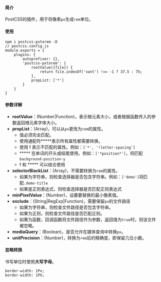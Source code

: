 #### 简介

PostCSS的插件，用于将像素`px`生成`rem`单位。

#### 使用

```
npm i postcss-pxtorem -D
// postcss.config.js
module.exports = {
	plugins: {
		autoprefixer: {},
		'postcss-pxtorem': {
			rootValue({file}) {
				return file.indexOf('vant') !== -1 ? 37.5 : 75;
			},
			propList: ['*']
		}
	}
}
```

#### 参数详解

- **rootValue**：(Number|Function)，表示根元素大小，或者根据函数传入的参数返回根元素字体大小。
- **propList**：(Array)，可以从`px`更改为`rem`的属性。
  - 值必须完全匹配。
  - 使用通配符*****表示所有属性都需要转换。
  - 使用 **!** 表示不匹配的属性。例如：`['*', '!letter-spacing']`
  - ***** 在单词的开头或结尾使用。例如：`['*position*']`，将匹配`background-position-y`
  - **!** 和 ***** 可以结合使用
- **selectorBlackList**：(Array)，不需要转换为`rem`的属性。
  - 如果为字符串，则检查选择器是否包含字符串。例如：`['demo']`将匹配`.demo-title`
  - 如果是正则表达式，则检查选择器是否匹配正则表达式
- **minPixelValue**：(Number)，设置要替换的最小像素值。
- **exclude**：(String|RegExp|Function)，需要保留`px`的文件路径
  - 如果为字符串，则检查文件路径是否包含字符串。
  - 如果为正则，则检查文件路径是否匹配正则。
  - 如果为函数，回调函数将文件路径作为参数，返回值为`true`时，则该文件被忽略。
- **mediaQuery**：(Boolean)，是否允许在媒体查询中转换`px`。
- **unitPrecision**：(Number)，转换为`rem`后的精确度，即保留几位小数。

#### 忽略转换

书写单位时使用**大写字母**。

````
border-width: 1Px;
border-width: 1PX;
````

